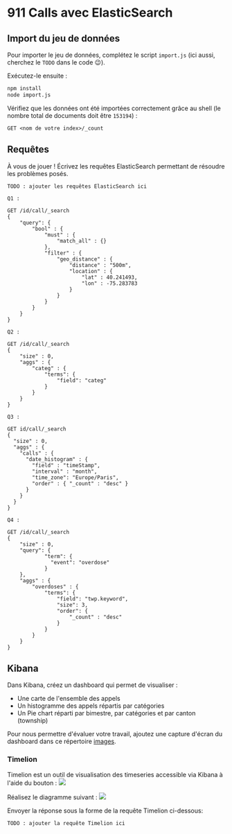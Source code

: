 # 911 Calls avec ElasticSearch

## Import du jeu de données

Pour importer le jeu de données, complétez le script `import.js` (ici aussi, cherchez le `TODO` dans le code :wink:).

Exécutez-le ensuite :

```bash
npm install
node import.js
```

Vérifiez que les données ont été importées correctement grâce au shell (le nombre total de documents doit être `153194`) :

```
GET <nom de votre index>/_count
```

## Requêtes

À vous de jouer ! Écrivez les requêtes ElasticSearch permettant de résoudre les problèmes posés.

```
TODO : ajouter les requêtes ElasticSearch ici

Q1 : 

GET /id/call/_search
{
    "query": {
        "bool" : {
            "must" : {
                "match_all" : {}
            },
            "filter" : {
                "geo_distance" : {
                    "distance" : "500m",
                    "location" : {
                        "lat" : 40.241493,
                        "lon" : -75.283783
                    }
                }
            }
        }
    }
}

Q2 :

GET /id/call/_search
{
    "size" : 0,
    "aggs" : {
        "categ" : {
            "terms": { 
                "field": "categ"
            }
        }
    }
}

Q3 :

GET id/call/_search
{
  "size" : 0,
  "aggs" : {
    "calls" : {
      "date_histogram" : {
        "field" : "timeStamp",
        "interval" : "month",
        "time_zone": "Europe/Paris", 
        "order" : { "_count" : "desc" }
      }
    }
  }
}

Q4 : 

GET /id/call/_search
{
    "size" : 0,
    "query": {
            "term": {
              "event": "overdose"
            }
    },
    "aggs" : {
        "overdoses" : {
            "terms": {
                "field": "twp.keyword",
                "size": 3, 
                "order": {
                    "_count" : "desc" 
                }
            }
        }
    }
}

```

## Kibana

Dans Kibana, créez un dashboard qui permet de visualiser :

* Une carte de l'ensemble des appels
* Un histogramme des appels répartis par catégories
* Un Pie chart réparti par bimestre, par catégories et par canton (township)

Pour nous permettre d'évaluer votre travail, ajoutez une capture d'écran du dashboard dans ce répertoire [images](images).

### Timelion
Timelion est un outil de visualisation des timeseries accessible via Kibana à l'aide du bouton : ![](images/timelion.png)

Réalisez le diagramme suivant :
![](images/timelion-chart.png)

Envoyer la réponse sous la forme de la requête Timelion ci-dessous:  

```
TODO : ajouter la requête Timelion ici
```
